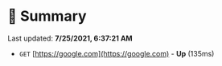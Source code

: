 # 📖 Summary
Last updated: **7/25/2021, 6:37:21 AM**

- `GET` [https://google.com](https://google.com) - **Up** (135ms)
